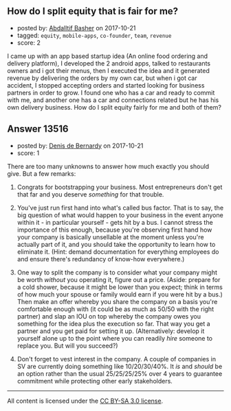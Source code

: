 ## How do I split equity that is fair for me?

- posted by: [Abdalltif Basher](https://stackexchange.com/users/5770708/abdalltif-basher) on 2017-10-21
- tagged: `equity`, `mobile-apps`, `co-founder`, `team`, `revenue`
- score: 2

I came up with an app based startup idea (An online food ordering and delivery platform), I developed the 2 android apps, talked to restaurants owners and i got their menus, then I executed the idea and it generated revenue by delivering the orders by my own car,
but when i got car accident, I stopped accepting orders and started looking for business partners in order to grow.
I found one who has a car and ready to commit with me, and another one has a car and connections related but he has his own delivery business.
How do I split equity fairly for me and both of them?


## Answer 13516

- posted by: [Denis de Bernardy](https://stackexchange.com/users/182468/denis-de-bernardy) on 2017-10-21
- score: 1

There are too many unknowns to answer how much exactly you should give. But a few remarks:

1. Congrats for bootstrapping your business. Most entrepreneurs don't get that far and you deserve _something_ for that trouble.

2. You've just run first hand into what's called bus factor. That is to say, the big question of what would happen to your business in the event anyone within it - in particular yourself - gets hit by a bus. I cannot stress the importance of this enough, because you're observing first hand how your company is basically unsellable at the moment unless you're actually part of it, and you should take the opportunity to learn how to eliminate it. (Hint: demand documentation for everything employees do and ensure there's redundancy of know-how everywhere.)

3. One way to split the company is to consider what your company might be worth _without_ you operating it, figure out a price. (Aside: prepare for a cold shower, because it might be lower than you expect; think in terms of how much your spouse or family would earn if you were hit by a bus.) Then make an offer whereby you share the company on a basis you're comfortable enough with (it could be as much as 50/50 with the right partner) and slap an IOU on top whereby the company owes you something for the idea plus the execution so far. That way you get a partner and you get paid for setting it up. (Alternatively: develop it yourself alone up to the point where you can readily _hire_ someone to replace you. But will you succeed?)

4. Don't forget to vest interest in the company. A couple of companies in SV are currently doing something like 10/20/30/40%. It _is_ and _should_ be an option rather than the usual 25/25/25/25% over 4 years to guarantee commitment while protecting other early stakeholders.



---

All content is licensed under the [CC BY-SA 3.0 license](https://creativecommons.org/licenses/by-sa/3.0/).

